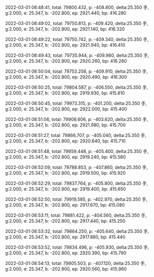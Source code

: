 2022-03-01 08:48:41, total: 79800.432, p: -408.800, delta:25.350 手, g:2.000, e: 25.347, b: -202.800, ep: 2921.440, bp: 416.280

2022-03-01 08:49:02, total: 79750.813, p: -409.420, delta:25.350 手, g:2.000, e: 25.347, b: -202.800, ep: 2921.140, bp: 416.320

2022-03-01 08:49:22, total: 79750.742, p: -409.340, delta:25.350 手, g:2.000, e: 25.347, b: -202.800, ep: 2921.940, bp: 416.410

2022-03-01 08:49:43, total: 79735.944, p: -409.980, delta:25.350 手, g:2.000, e: 25.347, b: -202.800, ep: 2920.260, bp: 416.280

2022-03-01 08:50:04, total: 79753.256, p: -409.910, delta:25.350 手, g:2.000, e: 25.347, b: -202.800, ep: 2920.490, bp: 416.300

2022-03-01 08:50:25, total: 79804.587, p: -406.550, delta:25.350 手, g:2.000, e: 25.347, b: -202.800, ep: 2919.930, bp: 415.810

2022-03-01 08:50:45, total: 79973.315, p: -401.200, delta:25.350 手, g:2.000, e: 25.347, b: -202.800, ep: 2922.000, bp: 415.400

2022-03-01 08:51:06, total: 79908.606, p: -403.620, delta:25.350 手, g:2.000, e: 25.347, b: -202.800, ep: 2921.980, bp: 415.700

2022-03-01 08:51:27, total: 79866.707, p: -405.040, delta:25.350 手, g:2.000, e: 25.347, b: -202.800, ep: 2920.640, bp: 415.710

2022-03-01 08:51:48, total: 79859.448, p: -405.400, delta:25.350 手, g:2.000, e: 25.347, b: -202.800, ep: 2919.240, bp: 415.580

2022-03-01 08:52:09, total: 79788.853, p: -407.860, delta:25.350 手, g:2.000, e: 25.347, b: -202.800, ep: 2919.500, bp: 415.920

2022-03-01 08:52:29, total: 79837.764, p: -405.800, delta:25.350 手, g:2.000, e: 25.347, b: -202.800, ep: 2919.400, bp: 415.650

2022-03-01 08:52:50, total: 79919.585, p: -402.970, delta:25.350 手, g:2.000, e: 25.347, b: -202.800, ep: 2917.670, bp: 415.080

2022-03-01 08:53:11, total: 79881.422, p: -404.560, delta:25.350 手, g:2.000, e: 25.347, b: -202.800, ep: 2917.440, bp: 415.250

2022-03-01 08:53:32, total: 79864.250, p: -405.640, delta:25.350 手, g:2.000, e: 25.347, b: -202.800, ep: 2917.880, bp: 415.440

2022-03-01 08:53:52, total: 79834.496, p: -405.930, delta:25.350 手, g:2.000, e: 25.347, b: -202.800, ep: 2920.390, bp: 415.790

2022-03-01 08:54:13, total: 79805.503, p: -407.120, delta:25.350 手, g:2.000, e: 25.347, b: -202.800, ep: 2920.560, bp: 415.960